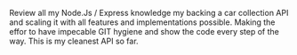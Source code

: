 Review all my Node.Js / Express knowledge my backing a car collection API and scaling it with all features and
implementations possible. Making the effor to have impecable GIT hygiene and show the code every step of the way.
This is my cleanest API so far. 
